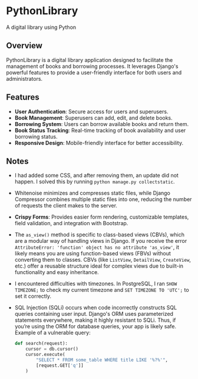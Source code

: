 # PythonLibrary
A digital library using Python 

## Overview
PythonLibrary is a digital library application designed to facilitate the management of books and borrowing processes. It leverages Django's powerful features to provide a user-friendly interface for both users and administrators.

## Features
- **User Authentication**: Secure access for users and superusers.
- **Book Management**: Superusers can add, edit, and delete books.
- **Borrowing System**: Users can borrow available books and return them.
- **Book Status Tracking**: Real-time tracking of book availability and user borrowing status.
- **Responsive Design**: Mobile-friendly interface for better accessibility.

## Notes
- I had added some CSS, and after removing them, an update did not happen. I solved this by running `python manage.py collectstatic`.
  
- Whitenoise minimizes and compresses static files, while Django Compressor combines multiple static files into one, reducing the number of requests the client makes to the server.

- **Crispy Forms**: Provides easier form rendering, customizable templates, field validation, and integration with Bootstrap.

- The `as_view()` method is specific to class-based views (CBVs), which are a modular way of handling views in Django. If you receive the error `AttributeError: 'function' object has no attribute 'as_view'`, it likely means you are using function-based views (FBVs) without converting them to classes. CBVs (like `ListView`, `DetailView`, `CreateView`, etc.) offer a reusable structure ideal for complex views due to built-in functionality and easy inheritance.

- I encountered difficulties with timezones. In PostgreSQL, I ran `SHOW TIMEZONE;` to check my current timezone and `SET TIMEZONE TO 'UTC';` to set it correctly.

- SQL Injection (SQLi) occurs when code incorrectly constructs SQL queries containing user input. Django's ORM uses parameterized statements everywhere, making it highly resistant to SQLi. Thus, if you’re using the ORM for database queries, your app is likely safe. Example of a vulnerable query:
    ```python
    def search(request):
        cursor = db.cursor()
        cursor.execute(
            "SELECT * FROM some_table WHERE title LIKE '%?%'",
            [request.GET['q']]
        )
    ```



